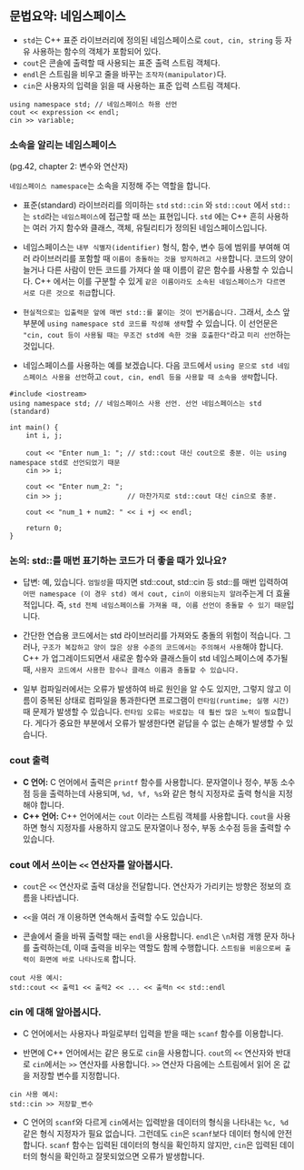 ## 문법요약: 네임스페이스
- `std`는 C++ 표준 라이브러리에 정의된 네임스페이스로 `cout, cin, string` 등 자유 사용하는 함수의 객체가 포함되어 있다.
- `cout`은 콘솔에 출력할 때 사용되는 표준 출력 스트림 객체다.
- `endl`은 스트림을 비우고 줄을 바꾸는 `조작자(manipulator)`다.
- `cin`은 사용자의 입력을 읽을 때 사용하는 표준 입력 스트림 객체다.

```
using namespace std; // 네임스페이스 하용 선언
cout << expression << endl;
cin >> variable;
```


### 소속을 알리는 네임스페이스
(pg.42, chapter 2: 변수와 연산자)

`네임스페이스 namespace`는 소속을 지정해 주는 역할을 합니다.

- 표준(standard) 라이브러리를 의미하는 `std`
`std::cin` 와 `std::cout` 에서 `std::` 는 `std`라는 `네임스페이스`에 접근할 때 쓰는 표현입니다.
`std` 에는 C++ 흔히 사용하는 여러 가지 함수와 클래스, 객체, 유틸리티가 정의된 네임스페이스입니다.


- 네임스페이스는 `내부 식별자(identifier)` 형식, 함수, 변수 등에 범위를 부여해
여러 라이브러리를 포함할 때 `이름이 충돌하는 것을 방지하려고 사용`합니다.
코드의 양이 늘거나 다른 사람이 만든 코드를 가져다 쓸 때 이름이 같은 함수를 사용할 수 있습니다.
C++ 에서는 이를 구분할 수 있게 `같은 이름이라도 소속된 네임스페이스가 다르면 서로 다른 것으로 취급`합니다.


- `현실적으로는 입출력문 앞에 매번 std::를 붙이는 것이 번거롭습니다.`
그래서, 소스 앞부분에 `using namespace std 코드를 작성해 생략`할 수 있습니다.
이 선언문은 `"cin, cout 등이 사용될 때는 무조건 std에 속한 것을 호출한다"`라고 `미리 선언`하는 것입니다.


- 네임스페이스를 사용하는 예를 보겠습니다.
다음 코드에서 `using 문으로 std 네임스페이스 사용을 선언`하고
`cout, cin, endl 등을 사용할 때 소속을 생략`합니다.

```
#include <iostream>
using namespace std; // 네임스페이스 사용 선언. 선언 네임스페이스는 std (standard)

int main() {
    int i, j;

    cout << "Enter num_1: "; // std::cout 대신 cout으로 충분. 이는 using namespace std로 선언되었기 때문
    cin >> i;

    cout << "Enter num_2: ";
    cin >> j;                // 마찬가지로 std::cout 대신 cin으로 충분.

    cout << "num_1 + num2: " << i +j << endl;

    return 0;
}
```

### 논의: std::를 매번 표기하는 코드가 더 좋을 때가 있나요?

- 답변: 예, 있습니다. `엄밀성`을 따지면 std::cout, std::cin 등 std::를 매번 입력하여
`어떤 namespace (이 경우 std) 에서 cout, cin이 이용되는지 알려`주는게 더 효율적입니다.
즉, `std 전체 네임스페이스를 가져올 때, 이름 선언이 충돌할 수 있기 때문`입니다.


- 간단한 연습용 코드에서는 std 라이브러리를 가져와도 충돌의 위험이 적습니다.
그러나, `구조가 복잡하고 양이 많은 상용 수준의 코드에서는 주의해서 사용`해야 합니다.
C++ 가 업그레이드되면서 새로운 함수와 클래스들이 std 네임스페이스에 추가될 때,
`사용자 코드에서 사용한 함수나 클래스 이름과 충돌할 수 있습니다.`


- 일부 컴파일러에서는 오류가 발생하여 바로 원인을 알 수도 있지만,
그렇지 않고 이름이 중복된 상태로 컴파일을 통과한다면 프로그램이 `런타임(runtime; 실행 시간)` 때
문제가 발생할 수 있습니다. `런타임 오류는 바로잡는 데 훨씬 많은 노력이 필요`합니다.
게다가 중요한 부분에서 오류가 발생한다면 겉답을 수 없는 손해가 발생할 수 있습니다.

### cout 출력
- **C 언어:** C 언어에서 출력은 `printf` 함수를 사용합니다. 문자열이나 정수, 부동 소수점 등을 출력하는데 사용되며,
`%d, %f, %s`와 같은 형식 지정자로 출력 형식을 지정해야 합니다.
- **C++ 언어:** C++ 언어에서는 `cout` 이라는 스트림 객체를 사용합니다.
`cout`을 사용하면 형식 지정자를 사용하지 않고도 문자열이나 정수, 부동 소수점 등을 출력할 수 있습니다.

### cout 에서 쓰이는 `<<` 연산자를 알아봅시다.
- `cout`은 `<<` 연산자로 출력 대상을 전달합니다. 연산자가 가리키는 방향은 정보의 흐름을 나타냅니다.

- `<<`을 여러 개 이용하면 연속해서 출력할 수도 있습니다. 

- 콘솔에서 줄을 바꿔 출력할 때는 `endl`을 사용합니다. `endl`은 `\n`처럼 개행 문자 하나를 출력하는데, 
이때 출력을 비우는 역할도 함께 수행합니다. `스트림을 비움으로써 출력이 화면에 바로 나타나도록` 합니다.

```
cout 사용 예시: 
std::cout << 출력1 << 출력2 << ... << 출력n << std::endl
```

### cin 에 대해 알아봅시다.
- C 언어에서는 사용자나 파일로부터 입력을 받을 때는 `scanf` 함수를 이용합니다.

- 반면에 C++ 언어에서는 같은 용도로 `cin`을 사용합니다. 
`cout`의 `<<` 연산자와 반대로 `cin`에서는 `>>` 연산자를 사용합니다. 
`>>` 연산자 다음에는 스트림에서 읽어 온 값을 저장할 변수를 지정합니다.

```
cin 사용 예시:
std::cin >> 저장할_변수
```

- C 언어의 `scanf`와 다르게 `cin`에서는 입력받을 데이터의 형식을 나타내는 `%c, %d` 같은 형식 지정자가 필요 없습니다. 
그런데도 `cin`은 `scanf`보다 데이터 형식에 안전합니다. `scanf` 함수는 입력된 데이터의 형식을 확인하지 않지만,
`cin`은 입력된 데이터의 형식을 확인하고 잘못되었으면 오류가 발생합니다.


